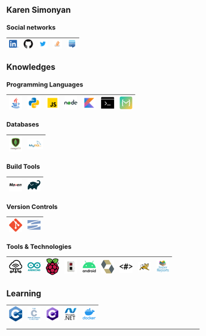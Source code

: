 ## Karen Simonyan

### Social networks

| [<img src="https://raw.githubusercontent.com/KarenSimonyan/KarenSimonyan/master/img/social/linkedin.png" alt="LinkedIn logo" width="24">](https://www.linkedin.com/in/simonyankaren/) | [<img src="https://raw.githubusercontent.com/KarenSimonyan/KarenSimonyan/master/img/social/github.png" alt="github logo" width="24">](https://github.com/KarenSimonyan) | [<img src="https://raw.githubusercontent.com/KarenSimonyan/KarenSimonyan/master/img/social/twitter.png" alt="twitter logo" width="24">](https://twitter.com/SimonyanKaren) | [<img src="https://raw.githubusercontent.com/KarenSimonyan/KarenSimonyan/master/img/social/stack_overflow.png" alt="StackOverflow logo" width="24">](https://stackoverflow.com/users/2838911/karen-simonyan) | [<img src="https://raw.githubusercontent.com/KarenSimonyan/KarenSimonyan/master/img/social/stack_exchange.png" alt="StackExchange logo" width="24">](https://stackexchange.com/users/3382074/karen-simonyan) 
|---|---|---|---|---|

## Knowledges

### Programming Languages


| [<img src="https://raw.githubusercontent.com/KarenSimonyan/KarenSimonyan/master/img/lang/java.png" alt="Java logo" width="34">](https://www.java.com/)  | [<img src="https://raw.githubusercontent.com/KarenSimonyan/KarenSimonyan/master/img/lang/python.png" alt="Python logo" width="34">](https://www.python.org/)  | [<img src="https://raw.githubusercontent.com/KarenSimonyan/KarenSimonyan/master/img/lang/javascript.png" alt="JavaScript logo" width="34">](https://www.w3schools.com/js/g/) | [<img src="https://raw.githubusercontent.com/KarenSimonyan/KarenSimonyan/master/img/lang/nodejs.png" alt="NodeJs logo" width="34">](https://nodejs.org/) |  [<img src="https://raw.githubusercontent.com/KarenSimonyan/KarenSimonyan/master/img/lang/kotlin.png" alt="Kotlin logo" width="34">](https://kotlinlang.org/)   | [<img src="https://raw.githubusercontent.com/KarenSimonyan/KarenSimonyan/master/img/lang/bash.png" alt="Bash logo" width="34">](https://www.gnu.org/software/bash/)  | [<img src="https://raw.githubusercontent.com/KarenSimonyan/KarenSimonyan/master/img/lang/mita.svg" alt="Mita logo" width="34">](https://www.eclipse.org/mita/)  
|---|---|---|---|---|---|---|

### Databases


| [<img src="https://raw.githubusercontent.com/KarenSimonyan/KarenSimonyan/master/img/db/mongo.png" alt="MongoDB logo" width="34">](https://www.mongodb.com/)  | [<img src="https://raw.githubusercontent.com/KarenSimonyan/KarenSimonyan/master/img/db/mysql.svg" alt="MySQL logo" width="40">](https://www.mysql.com/)  |  
|---|---|

### Build Tools

|[<img src="https://raw.githubusercontent.com/KarenSimonyan/KarenSimonyan/master/img/build_tool/maven.png" alt="Maven logo" width="34">](https://maven.apache.org/)  |   [<img src="https://raw.githubusercontent.com/KarenSimonyan/KarenSimonyan/master/img/build_tool/gradle.png" alt="Gradle logo" width="34">](https://gradle.org/)  | 
|---|---|


### Version Controls

|[<img src="https://raw.githubusercontent.com/KarenSimonyan/KarenSimonyan/master/img/vc/git.png" alt="Git logo" width="34">](https://git-scm.com/)  |   [<img src="https://raw.githubusercontent.com/KarenSimonyan/KarenSimonyan/master/img/vc/svn.png" alt="SVN logo" width="34">](https://subversion.apache.org/)  | 
|---|---|


### Tools & Technologies

| [<img src="https://raw.githubusercontent.com/KarenSimonyan/KarenSimonyan/master/img/tool/iot.png" alt="IoT logo" width="34">](https://en.wikipedia.org/wiki/Internet_of_things)  | [<img src="https://raw.githubusercontent.com/KarenSimonyan/KarenSimonyan/master/img/tool/arduino.png" alt="Arduino logo" width="34">](https://www.arduino.cc/)  |  [<img src="https://raw.githubusercontent.com/KarenSimonyan/KarenSimonyan/master/img/tool/raspberry_pi.png" alt="Raspberry Pi logo" width="34">](https://www.raspberrypi.org/)  |  [<img src="https://raw.githubusercontent.com/KarenSimonyan/KarenSimonyan/master/img/tool/bosch_xdk.png" alt="Bosch XDK logo" width="34">](https://developer.bosch.com/web/xdk)  |  [<img src="https://raw.githubusercontent.com/KarenSimonyan/KarenSimonyan/master/img/tool/android.png" alt="Android logo" width="34">](https://www.android.com/)  |  [<img src="https://raw.githubusercontent.com/KarenSimonyan/KarenSimonyan/master/img/tool/hibernate.png" alt="Hibernate logo" width="34">](https://hibernate.org/) |  [<img src="https://raw.githubusercontent.com/KarenSimonyan/KarenSimonyan/master/img/tool/freemarker.png" alt="Freemarker logo" width="34">](https://freemarker.apache.org/)  |  [<img src="https://raw.githubusercontent.com/KarenSimonyan/KarenSimonyan/master/img/tool/tomcat.png" alt="Tomcat logo" width="34">](http://tomcat.apache.org/)  |   [<img src="https://raw.githubusercontent.com/KarenSimonyan/KarenSimonyan/master/img/tool/jasper_reports.png" alt="JasperReports logo" width="34">](https://community.jaspersoft.com/project/jasperreports-library)  | 
|---|---|---|---|---|---|---|---|---|

## Learning

|[<img src="https://raw.githubusercontent.com/KarenSimonyan/KarenSimonyan/master/img/lang/cpp.png" alt="C++ logo" width="34">](https://isocpp.org/)  | [<img src="https://raw.githubusercontent.com/KarenSimonyan/KarenSimonyan/master/img/lang/c.png" alt="C logo" width="34">](https://en.wikipedia.org/wiki/C_(programming_language))  |   [<img src="https://raw.githubusercontent.com/KarenSimonyan/KarenSimonyan/master/img/lang/c_sharp.svg" alt="C# logo" width="34">](https://en.wikipedia.org/wiki/C_Sharp_(programming_language))  | [<img src="https://raw.githubusercontent.com/KarenSimonyan/KarenSimonyan/master/img/tool/dotnet.png" alt=".Net logo" width="34">](https://dotnet.microsoft.com/)  |   [<img src="https://raw.githubusercontent.com/KarenSimonyan/KarenSimonyan/master/img/tool/docker.png" alt="Docker logo" width="34">](https://www.docker.com/)  | 
|---|---|---|---|---|
---


<!--
**KarenSimonyan/KarenSimonyan** is a ✨ _special_ ✨ repository because its `README.md` (this file) appears on your GitHub profile.

Here are some ideas to get you started:

- 🔭 I’m currently working on ...
- 🌱 I’m currently learning ...
- 👯 I’m looking to collaborate on ...
- 🤔 I’m looking for help with ...
- 💬 Ask me about ...
- 📫 How to reach me: ...
- 😄 Pronouns: ...
- ⚡ Fun fact: ...
-->
